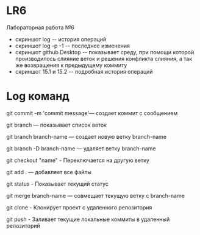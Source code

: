 # LR6
Лабораторная работа №6
* скриншот log -- история операций
* скриншот log -p -1 -- последнее изменения
* скриншот github Desktop -- показывает среду, при помощи которой производилось слияние веток и решения конфликта слияния, а так же возвращения к предыдущему коммиту
* скриншот 15.1 и 15.2 -- подробная история операций

# Log команд
git commit -m 'commit message'— создает коммит с сообщением

git branch — показывает список веток

git branch branch-name — создает новую ветку branch-name

git branch -D branch-name — удаляет ветку branch-name

git checkout "name" - Переключается на другую ветку

git add . — добавляет все файлы

git status - Показывает текущий статус

git merge branch-name — совмещает текущую ветку с branch-name

git clone - Клонирует проект с удаленного репозитория

git push - Заливает текущие локальные коммиты в удаленный репозиторий
